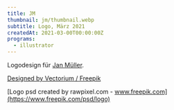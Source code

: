 ```yaml
---
title: JM
thumbnail: jm/thumbnail.webp
subtitle: Logo, März 2021
createdAt: 2021-03-00T00:00:00Z
programs:
  - illustrator
---
```


Logodesign für [Jan Müller](https://jan-mueller.at/).

<asset-image src="jm/logo_digital.webp" alt="Digitales Logo"></asset-image>
[Designed by Vectorium / Freepik](http://www.freepik.com)

<p></p>

<asset-image src="jm/logo_print.webp" alt="Gedrucktes Logo"></asset-image>
[Logo psd created by rawpixel.com - www.freepik.com](https://www.freepik.com/psd/logo)

<p></p>
